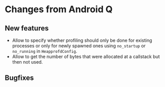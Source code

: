 # Changes from Android Q

## New features
* Allow to specify whether profiling should only be done for existing processes
  or only for newly spawned ones using `no_startup` or `no_running` in
  `HeapprofdConfig`.
* Allow to get the number of bytes that were allocated at a callstack but then
  not used.

## Bugfixes
